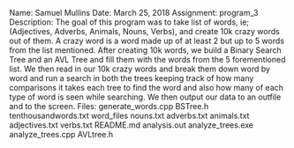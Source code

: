 Name: Samuel Mullins
Date: March 25, 2018
Assignment: program_3
Description:
	The goal of this program was to take list of words, ie;(Adjectives, Adverbs, Animals, Nouns, Verbs),
	and create 10k crazy words out of them. A crazy word is a word made up of at least 2 but up to 5
	words from the list mentioned. After creating 10k words, we build a Binary Search Tree and an AVL Tree
	and fill them with the words from the 5 forementioned list. We then read in our 10k crazy words and
	break them down word by word and run a search in both the trees keeping track of how many comparisons
	it takes each tree to find the word and also how many of each type of word is seen while searching. We
	then output our data to an outfile and to the screen.
Files:
	generate_words.cpp
	BSTree.h
	tenthousandwords.txt
	word_files
		nouns.txt
		adverbs.txt
		animals.txt
		adjectives.txt
	verbs.txt
	README.md
	analysis.out
	analyze_trees.exe
	analyze_trees.cpp
	AVLtree.h
